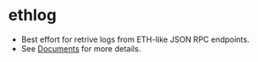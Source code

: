 # ethlog

* Best effort for retrive logs from ETH-like JSON RPC endpoints.
* See [Documents](./doc/readme.md) for more details.
